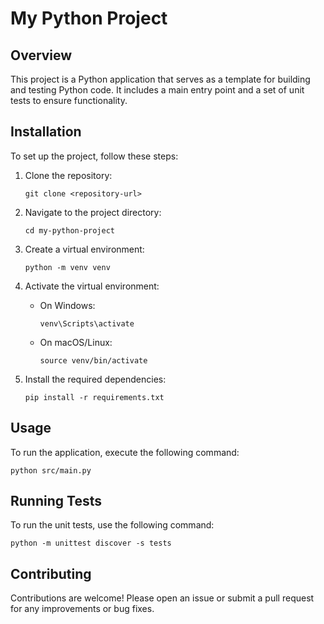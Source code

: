 # My Python Project

## Overview
This project is a Python application that serves as a template for building and testing Python code. It includes a main entry point and a set of unit tests to ensure functionality.

## Installation
To set up the project, follow these steps:

1. Clone the repository:
   ```
   git clone <repository-url>
   ```

2. Navigate to the project directory:
   ```
   cd my-python-project
   ```

3. Create a virtual environment:
   ```
   python -m venv venv
   ```

4. Activate the virtual environment:
   - On Windows:
     ```
     venv\Scripts\activate
     ```
   - On macOS/Linux:
     ```
     source venv/bin/activate
     ```

5. Install the required dependencies:
   ```
   pip install -r requirements.txt
   ```

## Usage
To run the application, execute the following command:
```
python src/main.py
```

## Running Tests
To run the unit tests, use the following command:
```
python -m unittest discover -s tests
```

## Contributing
Contributions are welcome! Please open an issue or submit a pull request for any improvements or bug fixes.